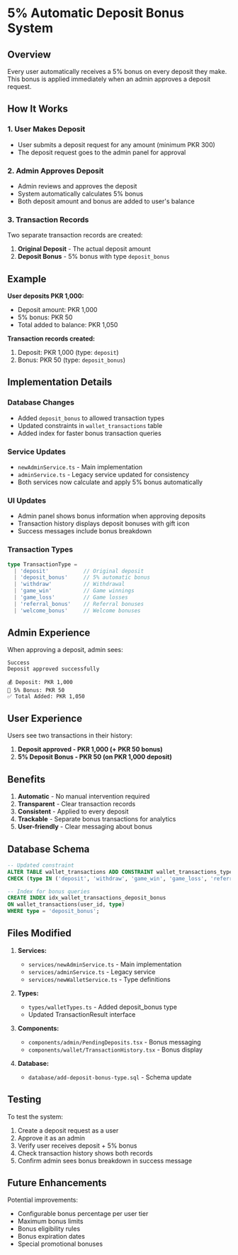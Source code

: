 # 5% Automatic Deposit Bonus System

## Overview
Every user automatically receives a 5% bonus on every deposit they make. This bonus is applied immediately when an admin approves a deposit request.

## How It Works

### 1. User Makes Deposit
- User submits a deposit request for any amount (minimum PKR 300)
- The deposit request goes to the admin panel for approval

### 2. Admin Approves Deposit
- Admin reviews and approves the deposit
- System automatically calculates 5% bonus
- Both deposit amount and bonus are added to user's balance

### 3. Transaction Records
Two separate transaction records are created:
1. **Original Deposit** - The actual deposit amount
2. **Deposit Bonus** - 5% bonus with type `deposit_bonus`

## Example

**User deposits PKR 1,000:**
- Deposit amount: PKR 1,000
- 5% bonus: PKR 50
- Total added to balance: PKR 1,050

**Transaction records created:**
1. Deposit: PKR 1,000 (type: `deposit`)
2. Bonus: PKR 50 (type: `deposit_bonus`)

## Implementation Details

### Database Changes
- Added `deposit_bonus` to allowed transaction types
- Updated constraints in `wallet_transactions` table
- Added index for faster bonus transaction queries

### Service Updates
- `newAdminService.ts` - Main implementation
- `adminService.ts` - Legacy service updated for consistency
- Both services now calculate and apply 5% bonus automatically

### UI Updates
- Admin panel shows bonus information when approving deposits
- Transaction history displays deposit bonuses with gift icon
- Success messages include bonus breakdown

### Transaction Types
```typescript
type TransactionType = 
  | 'deposit'           // Original deposit
  | 'deposit_bonus'     // 5% automatic bonus
  | 'withdraw'          // Withdrawal
  | 'game_win'          // Game winnings
  | 'game_loss'         // Game losses
  | 'referral_bonus'    // Referral bonuses
  | 'welcome_bonus'     // Welcome bonuses
```

## Admin Experience

When approving a deposit, admin sees:
```
Success
Deposit approved successfully

💰 Deposit: PKR 1,000
🎁 5% Bonus: PKR 50
✅ Total Added: PKR 1,050
```

## User Experience

Users see two transactions in their history:
1. **Deposit approved - PKR 1,000 (+ PKR 50 bonus)**
2. **5% Deposit Bonus - PKR 50 (on PKR 1,000 deposit)**

## Benefits

1. **Automatic** - No manual intervention required
2. **Transparent** - Clear transaction records
3. **Consistent** - Applied to every deposit
4. **Trackable** - Separate bonus transactions for analytics
5. **User-friendly** - Clear messaging about bonus

## Database Schema

```sql
-- Updated constraint
ALTER TABLE wallet_transactions ADD CONSTRAINT wallet_transactions_type_check 
CHECK (type IN ('deposit', 'withdraw', 'game_win', 'game_loss', 'referral_bonus', 'welcome_bonus', 'deposit_bonus'));

-- Index for bonus queries
CREATE INDEX idx_wallet_transactions_deposit_bonus 
ON wallet_transactions(user_id, type) 
WHERE type = 'deposit_bonus';
```

## Files Modified

1. **Services:**
   - `services/newAdminService.ts` - Main implementation
   - `services/adminService.ts` - Legacy service
   - `services/newWalletService.ts` - Type definitions

2. **Types:**
   - `types/walletTypes.ts` - Added deposit_bonus type
   - Updated TransactionResult interface

3. **Components:**
   - `components/admin/PendingDeposits.tsx` - Bonus messaging
   - `components/wallet/TransactionHistory.tsx` - Bonus display

4. **Database:**
   - `database/add-deposit-bonus-type.sql` - Schema update

## Testing

To test the system:
1. Create a deposit request as a user
2. Approve it as an admin
3. Verify user receives deposit + 5% bonus
4. Check transaction history shows both records
5. Confirm admin sees bonus breakdown in success message

## Future Enhancements

Potential improvements:
- Configurable bonus percentage per user tier
- Maximum bonus limits
- Bonus eligibility rules
- Bonus expiration dates
- Special promotional bonuses
